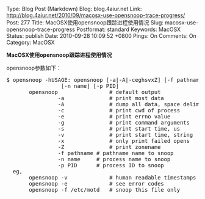 Type: Blog Post (Markdown)
Blog: blog.4aiur.net
Link: http://blog.4aiur.net/2010/09/macosx-use-opensnoop-trace-progress/
Post: 277
Title: MacOSX使用opensnoop跟踪进程使用情况
Slug: macosx-use-opensnoop-trace-progress
Postformat: standard
Keywords: MacOSX
Status: publish
Date: 2010-09-28 10:09:52 +0800
Pings: On
Comments: On
Category: MacOSX

**MacOSX使用opensnoop跟踪进程使用情况**

opensnoop参数如下：

<pre lang="bash">$ opensnoop -hUSAGE: opensnoop [-a|-A|-ceghsvxZ] [-f pathname]
                 [-n name] [-p PID]
       opensnoop                # default output
                -a              # print most data
                -A              # dump all data, space delimited
                -c              # print cwd of process
                -e              # print errno value
                -g              # print command arguments
                -s              # print start time, us
                -v              # print start time, string
                -x              # only print failed opens
                -Z              # print zonename
                -f pathname	# pathname name to snoop
                -n name		# process name to snoop
                -p PID		# process ID to snoop
  eg,
       opensnoop -v             # human readable timestamps
       opensnoop -e             # see error codes
       opensnoop -f /etc/motd   # snoop this file only</pre>
